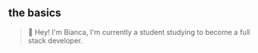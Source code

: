 <h2>the basics</h2>
<blockquote>🐰 Hey! I'm Bianca, I'm currently a student studying to become a full stack developer.</blockquote>
